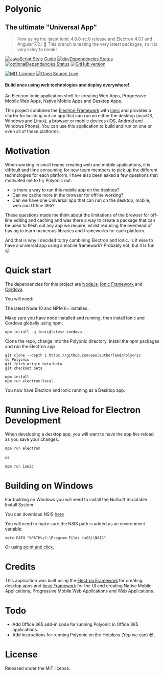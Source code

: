# Polyonic
## The ultimate "Universal App"
> Now using the latest Ionic 4.0.0-rc.0 release and Electron 4.0.1 and Angular 7.2.1 :tada:
> This branch is testing the very latest packages, so it is very likley to break!

[![JavaScript Style Guide](https://img.shields.io/badge/code%20style-standard-brightgreen.svg)](http://standardjs.com/)
[![devDependencies Status](https://david-dm.org/paulsutherland/Polyonic/dev-status.svg)](https://david-dm.org/paulsutherland/Polyonic?type=dev)
[![optionalDependencies Status](https://david-dm.org/paulsutherland/Polyonic/optional-status.svg)](https://david-dm.org/paulsutherland/Polyonic?type=optional)
[![GitHub version](https://badge.fury.io/gh/paulsutherland%2FPolyonic.svg)](https://badge.fury.io/gh/paulsutherland%2FPolyonic)

[![MIT Licence](https://badges.frapsoft.com/os/mit/mit.svg?v=103)](https://opensource.org/licenses/mit-license.php)
[![Open Source Love](https://badges.frapsoft.com/os/v1/open-source.svg?v=103)](https://github.com/ellerbrock/open-source-badge/)

#### Build once using web technologies and deploy everywhere!
An Electron Ionic application shell for creating Web Apps, Progressive Mobile Web Apps, Native Mobile Apps and Desktop Apps.

This project combines the <a href="http://electron.atom.io/">Electron Framework</a> with <a href="https://beta.ionicframework.com/docs/">Ionic</a> and provides a starter for building out an app that can run on either the desktop (macOS, Windows and Linux), a browser or mobile devices (iOS, Android and Windows Phone).  You can use this application to build and run on one or even all of these platforms.

# Motivation
When working in small teams creating web and mobile applications, it is difficult and time consuming for new team members to pick up the different technologies for each platform. I have also been asked a few questions that motivated me to try Polyonic out:
- Is there a way to run this mobile app on the desktop?
- Can we cache more in the browser for offline working?
- Can we have one Universal app that can run on the desktop, mobile, web and Office 365?

These questions made me think about the limitations of the browser for off-line editing and caching and was there a way to create a package that can be used to flesh out any app we require, whilst reducing the overhead of having to learn numerous libraries and frameworks for each platform.

And that is why I decided to try combining Electron and Ionic. Is it wise to have a universal app using a mobile framework? Probably not, but it is fun :wink:

# Quick start
The dependencies for this project are <a href="https://nodejs.org">Node.js</a>, <a href="https://beta.ionicframework.com/docs/">Ionic Framework</a> and <a href="https://www.npmjs.com/package/cordova">Cordova</a>.

You will need:

The latest Node 10 and NPM 6+ installed.

Make sure you have node installed and running, then install Ionic and Cordova globally using npm.
```
npm install -g ionic@latest cordova
```
Clone the repo, change into the Polyonic directory, install the npm packages and run the Electron app
```
git clone --depth 1 https://github.com/paulsutherland/Polyonic
cd Polyonic
git fetch origin beta:beta
git checkout beta

npm install
npm run electron:local
```
You now have Electron and Ionic running as a Desktop app.

# Running Live Reload for Electron Development
When developing a desktop app, you will want to have the app live reload as you save your changes.
```
npm run electron
```
or
```
npm run ionic
```
# Building on Windows
For building on Windows you will need to install the Nullsoft Scriptable Install System.

You can download NSIS <a href="http://nsis.sourceforge.net/Main_Page">here</a>

You will need to make sure the NSIS path is added as an environment variable:
```
setx PATH "%PATH%;C:\Program Files (x86)\NSIS"
```

Or using <a href="http://nsis.sourceforge.net/Main_Page">point and click.</a>

# Credits
This application was built using the <a href="http://electron.atom.io/">Electron Framework</a> for creating desktop apps and <a href="http://ionicframework.com/">Ionic Framework</a> for the UI and creating Native Mobile Applications, Progressive Mobile Web Applications and Web Applications.

# Todo
- Add Office 365 add-in code for running Polyonic in Office 365 applications.
- Add instructions for running Polyonic on the Hololens (Yep we can) :sunglasses:.

# License
Released under the MIT license.
